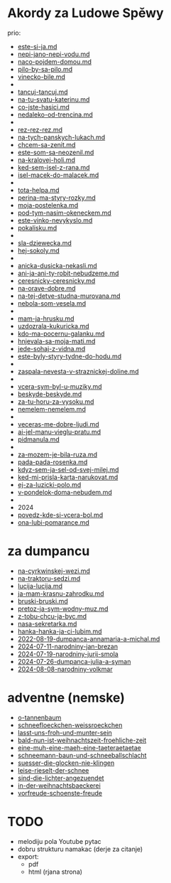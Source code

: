 # Akordy za Ludowe Spěwy

prio:

* [este-si-ja.md](slowjanske/este-si-ja.md)
* [nepi-jano-nepi-vodu.md](slowjanske/nepi-jano-nepi-vodu.md)
* [naco-pojdem-domou.md](slowjanske/naco-pojdem-domou.md)
* [pilo-by-sa-pilo.md](slowjanske/pilo-by-sa-pilo.md)
* [vinecko-bile.md](slowjanske/vinecko-bile.md)
* 
* [tancuj-tancuj.md](slowjanske/tancuj-tancuj.md)
* [na-tu-svatu-katerinu.md](slowjanske/na-tu-svatu-katerinu.md)
* [co-jste-hasici.md](slowjanske/co-jste-hasici.md)
* [nedaleko-od-trencina.md](slowjanske/nedaleko-od-trencina.md)
* 
* [rez-rez-rez.md](slowjanske/rez-rez-rez.md)
* [na-tych-panskych-lukach.md](slowjanske/na-tych-panskych-lukach.md)
* [chcem-sa-zenit.md](slowjanske/chcem-sa-zenit.md)
* [este-som-sa-neozenil.md](slowjanske/este-som-sa-neozenil.md)
* [na-kralovej-holi.md](slowjanske/na-kralovej-holi.md)
* [ked-sem-isel-z-rana.md](slowjanske/ked-sem-isel-z-rana.md)
* [isel-macek-do-malacek.md](slowjanske/isel-macek-do-malacek.md)
* 
* [tota-helpa.md](slowjanske/tota-helpa.md)
* [perina-ma-styry-rozky.md](slowjanske/perina-ma-styry-rozky.md)
* [moja-postelenka.md](slowjanske/moja-postelenka.md)
* [pod-tym-nasim-okeneckem.md](slowjanske/pod-tym-nasim-okeneckem.md)
* [este-vinko-nevykyslo.md](slowjanske/este-vinko-nevykyslo.md)
* [pokalisku.md](slowjanske/pokalisku.md)
* 
* [sla-dziewecka.md](slowjanske/sla-dziewecka.md)
* [hej-sokoly.md](slowjanske/hej-sokoly.md)
* 
* [anicka-dusicka-nekasli.md](slowjanske/anicka-dusicka-nekasli.md)
* [ani-ja-ani-ty-robit-nebudzeme.md](slowjanske/ani-ja-ani-ty-robit-nebudzeme.md)
* [ceresnicky-ceresnicky.md](slowjanske/ceresnicky-ceresnicky.md)
* [na-orave-dobre.md](slowjanske/na-orave-dobre.md)
* [na-tej-detve-studna-murovana.md](slowjanske/na-tej-detve-studna-murovana.md)
* [nebola-som-vesela.md](slowjanske/nebola-som-vesela.md)
* 
* [mam-ja-hrusku.md](slowjanske/mam-ja-hrusku.md)
* [uzdozrala-kukuricka.md](slowjanske/uzdozrala-kukuricka.md)
* [kdo-ma-pocernu-galanku.md](slowjanske/kdo-ma-pocernu-galanku.md)
* [hnjevala-sa-moja-mati.md](slowjanske/hnjevala-sa-moja-mati.md)
* [jede-sohaj-z-vidna.md](slowjanske/jede-sohaj-z-vidna.md)
* [este-byly-styry-tydne-do-hodu.md](slowjanske/este-byly-styry-tydne-do-hodu.md)
* 
* [zaspala-nevesta-v-straznickej-doline.md](slowjanske/zaspala-nevesta-v-straznickej-doline.md)
* 
* [vcera-sym-byl-u-muziky.md](slowjanske/vcera-sym-byl-u-muziky.md)
* [beskyde-beskyde.md](slowjanske/beskyde-beskyde.md)
* [za-tu-horu-za-vysoku.md](slowjanske/za-tu-horu-za-vysoku.md)
* [nemelem-nemelem.md](slowjanske/nemelem-nemelem.md)
* 
* [veceras-me-dobre-ljudi.md](slowjanske/veceras-me-dobre-ljudi.md)
* [ai-jel-manu-vieglu-pratu.md](slowjanske/ai-jel-manu-vieglu-pratu.md)
* [pidmanula.md](slowjanske/pidmanula.md)
* 
* [za-mozem-je-bila-ruza.md](slowjanske/za-mozem-je-bila-ruza.md)
* [pada-pada-rosenka.md](slowjanske/pada-pada-rosenka.md)
* [kdyz-sem-ja-sel-od-svej-milej.md](slowjanske/kdyz-sem-ja-sel-od-svej-milej.md)
* [ked-mi-prisla-karta-narukovat.md](slowjanske/ked-mi-prisla-karta-narukovat.md)
* [ej-za-luzicki-polo.md](slowjanske/ej-za-luzicki-polo.md)
* [v-pondelok-doma-nebudem.md](slowjanske/v-pondelok-doma-nebudem.md)
*
* 2024
* [povedz-kde-si-vcera-bol.md](slowjanske/povedz-kde-si-vcera-bol.md)
* [ona-lubi-pomarance.md](slowjanske/ona-lubi-pomarance.md)


# za dumpancu
* [na-cyrkwinskej-wezi.md](serbske/na-cyrkwinskej-wezi.md)
* [na-traktoru-sedzi.md](serbske/na-traktoru-sedzi.md)
* [lucija-lucija.md](serbske/lucija-lucija.md)
* [ja-mam-krasnu-zahrodku.md](serbske/ja-mam-krasnu-zahrodku.md)
* [bruski-bruski.md](serbske/bruski-bruski.md)
* [pretoz-ja-sym-wodny-muz.md](serbske/pretoz-ja-sym-wodny-muz.md)
* [z-tobu-chcu-ja-byc.md](serbske/z-tobu-chcu-ja-byc.md)
* [nasa-sekretarka.md](serbske/nasa-sekretarka.md) 
* [hanka-hanka-ja-ci-lubim.md](serbske/hanka-hanka-ja-ci-lubim.md) 
* [2022-08-19-dumpanca-annamaria-a-michal.md](serbske/2022-08-19-dumpanca-annamaria-a-michal.md)
* [2024-07-11-narodniny-jan-brezan](serbske/2024-07-11-narodniny-jan-brezan.md)
* [2024-07-19-narodniny-jurij-smola](serbske/2024-07-19-narodniny-jurij-smola.md)
* [2024-07-26-dumpanca-julia-a-syman](serbske/2024-07-26-dumpanca-julia-a-syman.md)
* [2024-08-08-narodniny-volkmar](serbske/2024-08-08-narodniny-volkmar.md)


# adventne (nemske)
* [o-tannenbaum](nemske/o-tannenbaum.md)
* [schneefloeckchen-weissroeckchen](nemske/schneefloeckchen-weissroeckchen.md)
* [lasst-uns-froh-und-munter-sein](nemske/lasst-uns-froh-und-munter-sein.md)
* [bald-nun-ist-weihnachtszeit-froehliche-zeit](nemske/bald-nun-ist-weihnachtszeit-froehliche-zeit.md)
* [eine-muh-eine-maeh-eine-taeteraetaetae](nemske/eine-muh-eine-maeh-eine-taeteraetaetae.md)
* [schneemann-baun-und-schneeballschlacht](nemske/schneemann-baun-und-schneeballschlacht.md)
* [suesser-die-glocken-nie-klingen](nemske/suesser-die-glocken-nie-klingen.md)
* [leise-rieselt-der-schnee](nemske/leise-rieselt-der-schnee.md)
* [sind-die-lichter-angezuendet](nemske/sind-die-lichter-angezuendet.md)
* [in-der-weihnachtsbaeckerei](nemske/in-der-weihnachtsbaeckerei.md)
* [vorfreude-schoenste-freude](nemske/vorfreude-schoenste-freude2.md)

# TODO

* melodiju pola Youtube pytac
* dobru strukturu namakac (derje za citanje)
* export:
    * pdf
    * html (rjana strona)

